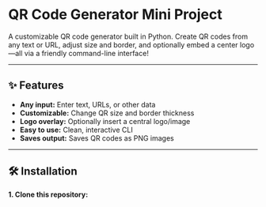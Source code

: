 # QR Code Generator Mini Project

A customizable QR code generator built in Python. Create QR codes from any text or URL, adjust size and border, and optionally embed a center logo—all via a friendly command-line interface!

---

## ✨ Features

- **Any input:** Enter text, URLs, or other data
- **Customizable:** Change QR size and border thickness
- **Logo overlay:** Optionally insert a central logo/image
- **Easy to use:** Clean, interactive CLI
- **Saves output:** Saves QR codes as PNG images

---

## 🛠️ Installation

**1. Clone this repository:**


